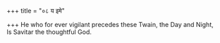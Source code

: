 +++
title = "०८ य इमे"

+++
He who for ever vigilant precedes these Twain, the Day and Night,  
     Is Savitar the thoughtful God.